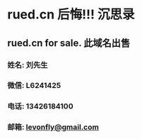 # rued.cn  后悔!!! 沉思录


## rued.cn for sale.    此域名出售

### 姓名: 刘先生
### 微信: L6241425
### 电话: 13426184100
### 邮箱: levonfly@gmail.com
